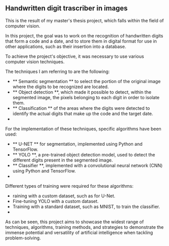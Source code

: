 ## Handwritten digit trascriber in images
This is the result of my master's thesis project, which falls within the field of computer vision.

In this project, the goal was to work on the recognition of handwritten digits that form a code and a date, and to store them in digital format for use in other applications, such as their insertion into a database.

To achieve the project's objective, it was necessary to use various computer vision techniques.

The techniques I am referring to are the following:

- ** Semantic segmentation ** to select the portion of the original image where the digits to be recognized are located.
- ** Object detection **, which made it possible to detect, within the segmented image, the pixels belonging to each digit in order to isolate them.
- ** Classification ** of the areas where the digits were detected to identify the actual digits that make up the code and the target date.
- 
For the implementation of these techniques, specific algorithms have been used:

- ** U-NET ** for segmentation, implemented using Python and TensorFlow.
- ** YOLO **, a pre-trained object detection model, used to detect the different digits present in the segmented image.
- ** Classifier **, implemented with a convolutional neural network (CNN) using Python and TensorFlow.
- 
Different types of training were required for these algorithms:

- raining with a custom dataset, such as for U-Net.
- Fine-tuning YOLO with a custom dataset.
- Training with a standard dataset, such as MNIST, to train the classifier.
- 
As can be seen, this project aims to showcase the widest range of techniques, algorithms, training methods, and strategies to demonstrate the immense potential and versatility of artificial intelligence when tackling problem-solving.

